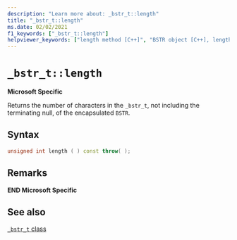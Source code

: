 ```yaml
---
description: "Learn more about: _bstr_t::length"
title: "_bstr_t::length"
ms.date: 02/02/2021
f1_keywords: ["_bstr_t::length"]
helpviewer_keywords: ["length method [C++]", "BSTR object [C++], length"]
---
```

# `_bstr_t::length`

**Microsoft Specific**

Returns the number of characters in the `_bstr_t`, not including the terminating null, of the encapsulated `BSTR`.

## Syntax

```cpp
unsigned int length ( ) const throw( );
```

## Remarks

**END Microsoft Specific**

## See also

[`_bstr_t` class](../cpp/bstr-t-class.md)
